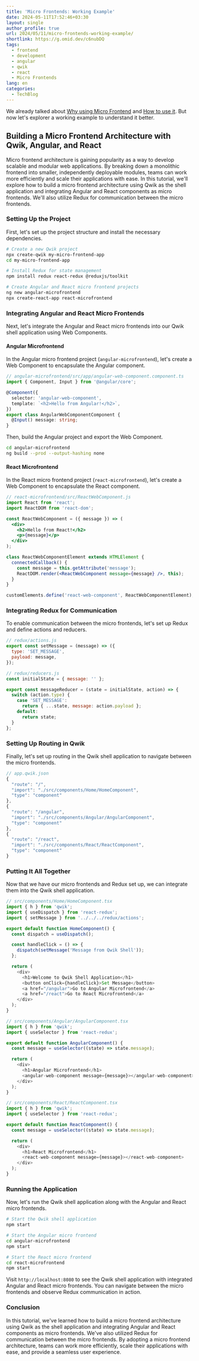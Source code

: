 ```yaml
---
title: 'Micro Frontends: Working Example'
date: 2024-05-11T17:52:46+03:30
layout: single
author_profile: true
url: 2024/05/11/micro-frontends-working-example/
shortlink: https://g.omid.dev/c6nubDQ
tags:
  - frontend
  - development
  - angular
  - qwik
  - react
  - Micro Frontends
lang: en
categories: 
  - TechBlog
---
```

We already talked about [Why using Micro Frontend](/2024/05/09/micro-frontends-why/) and [How to use it](/2024/05/09/micro-frontends-how/). But now let's explorer a working example to understand it better.

## Building a Micro Frontend Architecture with Qwik, Angular, and React

Micro frontend architecture is gaining popularity as a way to develop scalable and modular web applications. By breaking down a monolithic frontend into smaller, independently deployable modules, teams can work more efficiently and scale their applications with ease. In this tutorial, we'll explore how to build a micro frontend architecture using Qwik as the shell application and integrating Angular and React components as micro frontends. We'll also utilize Redux for communication between the micro frontends.

### Setting Up the Project

First, let's set up the project structure and install the necessary dependencies.

```bash
# Create a new Qwik project
npx create-qwik my-micro-frontend-app
cd my-micro-frontend-app

# Install Redux for state management
npm install redux react-redux @reduxjs/toolkit

# Create Angular and React micro frontend projects
ng new angular-microfrontend
npx create-react-app react-microfrontend
```

### Integrating Angular and React Micro Frontends

Next, let's integrate the Angular and React micro frontends into our Qwik shell application using Web Components.

#### Angular Microfrontend

In the Angular micro frontend project (`angular-microfrontend`), let's create a Web Component to encapsulate the Angular component.

```typescript
// angular-microfrontend/src/app/angular-web-component.component.ts
import { Component, Input } from '@angular/core';

@Component({
  selector: 'angular-web-component',
  template: `<h2>Hello from Angular!</h2>`,
})
export class AngularWebComponentComponent {
  @Input() message: string;
}
```

Then, build the Angular project and export the Web Component.

```bash
cd angular-microfrontend
ng build --prod --output-hashing none
```

#### React Microfrontend

In the React micro frontend project (`react-microfrontend`), let's create a Web Component to encapsulate the React component.

```jsx
// react-microfrontend/src/ReactWebComponent.js
import React from 'react';
import ReactDOM from 'react-dom';

const ReactWebComponent = ({ message }) => (
  <div>
    <h2>Hello from React!</h2>
    <p>{message}</p>
  </div>
);

class ReactWebComponentElement extends HTMLElement {
  connectedCallback() {
    const message = this.getAttribute('message');
    ReactDOM.render(<ReactWebComponent message={message} />, this);
  }
}

customElements.define('react-web-component', ReactWebComponentElement);
```

### Integrating Redux for Communication

To enable communication between the micro frontends, let's set up Redux and define actions and reducers.

```javascript
// redux/actions.js
export const setMessage = (message) => ({
  type: 'SET_MESSAGE',
  payload: message,
});

// redux/reducers.js
const initialState = { message: '' };

export const messageReducer = (state = initialState, action) => {
  switch (action.type) {
    case 'SET_MESSAGE':
      return { ...state, message: action.payload };
    default:
      return state;
  }
};
```

### Setting Up Routing in Qwik

Finally, let's set up routing in the Qwik shell application to navigate between the micro frontends.

```typescript
// app.qwik.json
{
  "route": "/",
  "import": "./src/components/Home/HomeComponent",
  "type": "component"
},
{
  "route": "/angular",
  "import": "./src/components/Angular/AngularComponent",
  "type": "component"
},
{
  "route": "/react",
  "import": "./src/components/React/ReactComponent",
  "type": "component"
}
```

### Putting It All Together

Now that we have our micro frontends and Redux set up, we can integrate them into the Qwik shell application.

```typescript
// src/components/Home/HomeComponent.tsx
import { h } from 'qwik';
import { useDispatch } from 'react-redux';
import { setMessage } from '../../../redux/actions';

export default function HomeComponent() {
  const dispatch = useDispatch();

  const handleClick = () => {
    dispatch(setMessage('Message from Qwik Shell'));
  };

  return (
    <div>
      <h1>Welcome to Qwik Shell Application</h1>
      <button onClick={handleClick}>Set Message</button>
      <a href="/angular">Go to Angular Microfrontend</a>
      <a href="/react">Go to React Microfrontend</a>
    </div>
  );
}
```

```typescript
// src/components/Angular/AngularComponent.tsx
import { h } from 'qwik';
import { useSelector } from 'react-redux';

export default function AngularComponent() {
  const message = useSelector((state) => state.message);

  return (
    <div>
      <h1>Angular Microfrontend</h1>
      <angular-web-component message={message}></angular-web-component>
    </div>
  );
}
```

```typescript
// src/components/React/ReactComponent.tsx
import { h } from 'qwik';
import { useSelector } from 'react-redux';

export default function ReactComponent() {
  const message = useSelector((state) => state.message);

  return (
    <div>
      <h1>React Microfrontend</h1>
      <react-web-component message={message}></react-web-component>
    </div>
  );
}
```

### Running the Application

Now, let's run the Qwik shell application along with the Angular and React micro frontends.

```bash
# Start the Qwik shell application
npm start

# Start the Angular micro frontend
cd angular-microfrontend
npm start

# Start the React micro frontend
cd react-microfrontend
npm start
```

Visit `http://localhost:8080` to see the Qwik shell application with integrated Angular and React micro frontends. You can navigate between the micro frontends and observe Redux communication in action.

### Conclusion

In this tutorial, we've learned how to build a micro frontend architecture using Qwik as the shell application and integrating Angular and React components as micro frontends. We've also utilized Redux for communication between the micro frontends. By adopting a micro frontend architecture, teams can work more efficiently, scale their applications with ease, and provide a seamless user experience.
